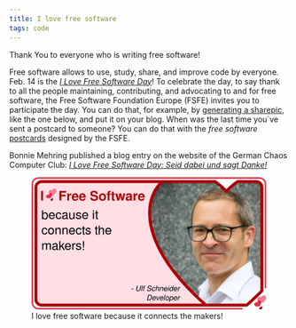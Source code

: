 ```yaml
---
title: I love free software
tags: code
---
```

Thank You to everyone who is writing free software!  

Free software allows to use, study, share, and improve code by everyone. Feb. 14 is the [<cite>I Love Free Software Day</cite>](https://fsfe.org/activities/ilovefs/index.en.html)! To celebrate the day, to say thank to all the people maintaining, contributing, and advocating to and for free software, the Free Software Foundation Europe (FSFE) invites you to participate the day. You can do that, for example, by [generating a sharepic](https://sharepic.fsfe.org/#ilovefs), like the one below, and put it on your blog. When was the last time you´ve sent a postcard to someone? You can do that with the *free software* [postcards](https://fsfe.org/contribute/spreadtheword.en.html#ilovefs) designed by the FSFE. 

Bonnie Mehring published a blog entry on the website of the German Chaos Computer Club: [<cite>I Love Free Software Day: Seid dabei und sagt Danke!</cite>](https://www.ccc.de/de/updates/2025/ilovefreesoftware)

<figure>
<img src="/img/code/2025-i-love-free-software.jpg" alt="I love free software because it connects the makers!">
<figcaption>I love free software because it connects the makers!</figcaption>
</figure>